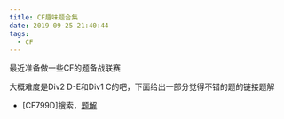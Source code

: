 ```yaml
---
title: CF趣味题合集
date: 2019-09-25 21:40:44
tags:
  - CF
---
```


最近准备做一些CF的题备战联赛

大概难度是Div2 D-E和Div1 C的吧，下面给出一部分觉得不错的题的链接题解

<!-- more -->

*   [CF799D]搜索，[题解]([http://ljf-cnyali.cn/2019/09/25/CF799D-%E6%90%9C%E7%B4%A2/](http://ljf-cnyali.cn/2019/09/25/CF799D-搜索/))

